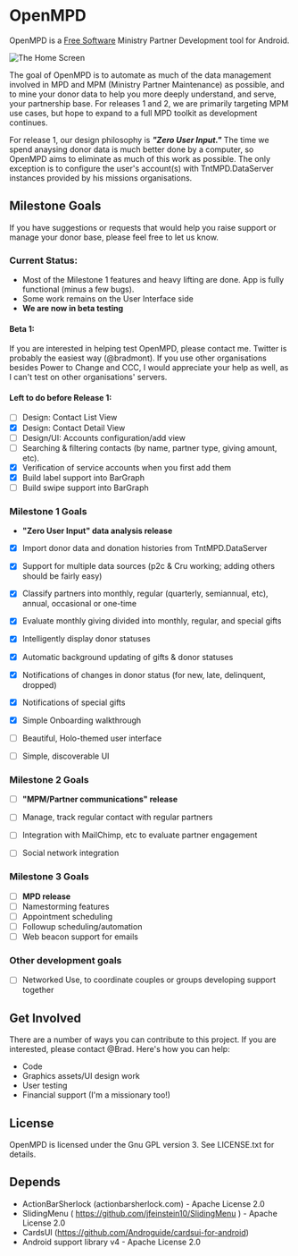 OpenMPD
=======

OpenMPD is a [Free Software](https://en.wikipedia.org/wiki/Free_software) Ministry Partner Development tool for Android.

![The Home Screen](http://i.imgur.com/aOxP1We.png)

The goal of OpenMPD is to automate as much of the data management involved in
MPD and MPM (Ministry Partner Maintenance) as possible, and to mine your donor
data to help you more deeply understand, and serve, your partnership base. For 
releases 1 and 2, we are primarily targeting MPM use cases, but hope to expand 
to a full MPD toolkit as development continues.

For release 1, our design philosophy is ***"Zero User Input."*** The time we spend
anaysing donor data is much better done by a computer, so OpenMPD aims to
eliminate as much of this work as possible. The only exception is to configure the 
user's account(s) with TntMPD.DataServer instances provided by his missions 
organisations.


Milestone Goals
---------------
If you have suggestions or requests that would help you raise support or
manage your donor base, please feel free to let us know.

### Current Status:
- Most of the Milestone 1 features and heavy lifting are done. App is fully functional (minus a few bugs).
- Some work remains on the User Interface side
- **We are now in beta testing**

#### Beta 1:
If you are interested in helping test OpenMPD, please contact me. Twitter is probably the easiest way (@bradmont). If you use other organisations besides Power to Change and CCC, I would appreciate your help as well, as I can't test on other organisations' servers.

#### Left to do before Release 1:
- [ ] Design: Contact List View
- [x] Design: Contact Detail View
- [ ] Design/UI: Accounts configuration/add view
- [ ] Searching & filtering contacts (by name, partner type, giving amount, etc).
- [x] Verification of service accounts when you first add them
- [x] Build label support into BarGraph
- [ ] Build swipe support into BarGraph

### Milestone 1 Goals
- **"Zero User Input" data analysis release**
- [x] Import donor data and donation histories from TntMPD.DataServer
- [x] Support for multiple data sources (p2c & Cru working; adding others should be fairly easy)
- [x] Classify partners into monthly, regular (quarterly, semiannual, etc), annual, occasional or one-time
- [x] Evaluate monthly giving divided into monthly, regular, and special gifts
- [x] Intelligently display donor statuses
- [x] Automatic background updating of gifts & donor statuses
- [x] Notifications of changes in donor status (for new, late, delinquent, dropped)
- [x] Notifications of special gifts
- [x] Simple Onboarding walkthrough
- [ ] Beautiful, Holo-themed user interface
- [ ] Simple, discoverable UI


### Milestone 2 Goals
- [ ] **"MPM/Partner communications" release**
- [ ] Manage, track regular contact with regular partners
- [ ] Integration with MailChimp, etc to evaluate partner engagement
- [ ] Social network integration
    

### Milestone 3 Goals
- [ ] **MPD release**
- [ ] Namestorming features
- [ ] Appointment scheduling
- [ ] Followup scheduling/automation
- [ ] Web beacon support for emails

### Other development goals
- [ ] Networked Use, to coordinate couples or groups developing support together

Get Involved
------------
There are a number of ways you can contribute to this project. If you are 
interested, please contact @Brad. Here's how you can help:
- Code
- Graphics assets/UI design work
- User testing
- Financial support (I'm a missionary too!)

License
-------
OpenMPD is licensed under the Gnu GPL version 3. See LICENSE.txt for details. 

Depends
-------

- ActionBarSherlock (actionbarsherlock.com) - Apache License 2.0
- SlidingMenu ( https://github.com/jfeinstein10/SlidingMenu ) - Apache License 2.0 
- CardsUI (https://github.com/Androguide/cardsui-for-android) 
- Android support library v4 - Apache License 2.0
